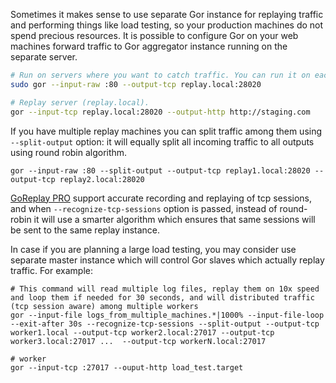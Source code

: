 Sometimes it makes sense to use separate Gor instance for replaying traffic and performing things like load testing, so your production machines do not spend precious resources. It is possible to configure Gor on your web machines forward traffic to Gor aggregator instance running on the separate server.

```bash
# Run on servers where you want to catch traffic. You can run it on each `web` machine.
sudo gor --input-raw :80 --output-tcp replay.local:28020

# Replay server (replay.local).
gor --input-tcp replay.local:28020 --output-http http://staging.com
```

If you have multiple replay machines you can split traffic among them using `--split-output` option: it will equally split all incoming traffic to all outputs using round robin algorithm.
```
gor --input-raw :80 --split-output --output-tcp replay1.local:28020 --output-tcp replay2.local:28020
```

[GoReplay PRO](https://goreplay.org/pro.html) support accurate recording and replaying of tcp sessions, and when `--recognize-tcp-sessions` option is passed, instead of round-robin it will use a smarter algorithm which ensures that same sessions will be sent to the same replay instance.


In case if you are planning a large load testing, you may consider use separate master instance which will control Gor slaves which actually replay traffic. For example:
```
# This command will read multiple log files, replay them on 10x speed and loop them if needed for 30 seconds, and will distributed traffic (tcp session aware) among multiple workers
gor --input-file logs_from_multiple_machines.*|1000% --input-file-loop --exit-after 30s --recognize-tcp-sessions --split-output --output-tcp worker1.local --output-tcp worker2.local:27017 --output-tcp worker3.local:27017 ...  --output-tcp workerN.local:27017

# worker 
gor --input-tcp :27017 --ouput-http load_test.target
```
